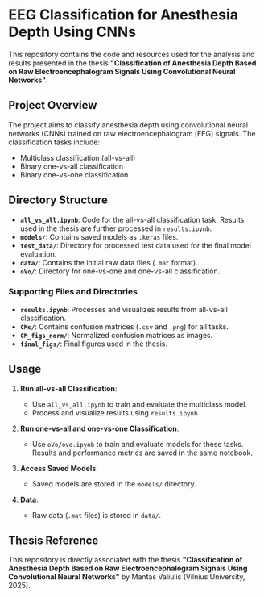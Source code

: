 # EEG Classification for Anesthesia Depth Using CNNs

This repository contains the code and resources used for the analysis and results presented in the thesis **"Classification of Anesthesia Depth Based on Raw Electroencephalogram Signals Using Convolutional Neural Networks"**.

## Project Overview

The project aims to classify anesthesia depth using convolutional neural networks (CNNs) trained on raw electroencephalogram (EEG) signals. The classification tasks include:
- Multiclass classification (all-vs-all)
- Binary one-vs-all classification
- Binary one-vs-one classification

## Directory Structure

- **`all_vs_all.ipynb`**: Code for the all-vs-all classification task. Results used in the thesis are further processed in `results.ipynb`.
- **`models/`**: Contains saved models as `.keras` files.
- **`test_data/`**: Directory for processed test data used for the final model evaluation.
- **`data/`**: Contains the initial raw data files (`.mat` format).
- **`oVo/`**: Directory for one-vs-one and one-vs-all classification.

### Supporting Files and Directories
- **`results.ipynb`**: Processes and visualizes results from all-vs-all classification.
- **`CMs/`**: Contains confusion matrices (`.csv` and `.png`) for all tasks.
- **`CM_figs_norm/`**: Normalized confusion matrices as images.
- **`final_figs/`**: Final figures used in the thesis.

## Usage

1. **Run all-vs-all Classification**:
   - Use `all_vs_all.ipynb` to train and evaluate the multiclass model.
   - Process and visualize results using `results.ipynb`.

2. **Run one-vs-all and one-vs-one Classification**:
   - Use `oVo/ovo.ipynb` to train and evaluate models for these tasks. Results and performance metrics are saved in the same notebook.

3. **Access Saved Models**:
   - Saved models are stored in the `models/` directory.

4. **Data**:
   - Raw data (`.mat` files) is stored in `data/`.

## Thesis Reference

This repository is directly associated with the thesis **"Classification of Anesthesia Depth Based on Raw Electroencephalogram Signals Using Convolutional Neural Networks"** by Mantas Valiulis (Vilnius University, 2025).
